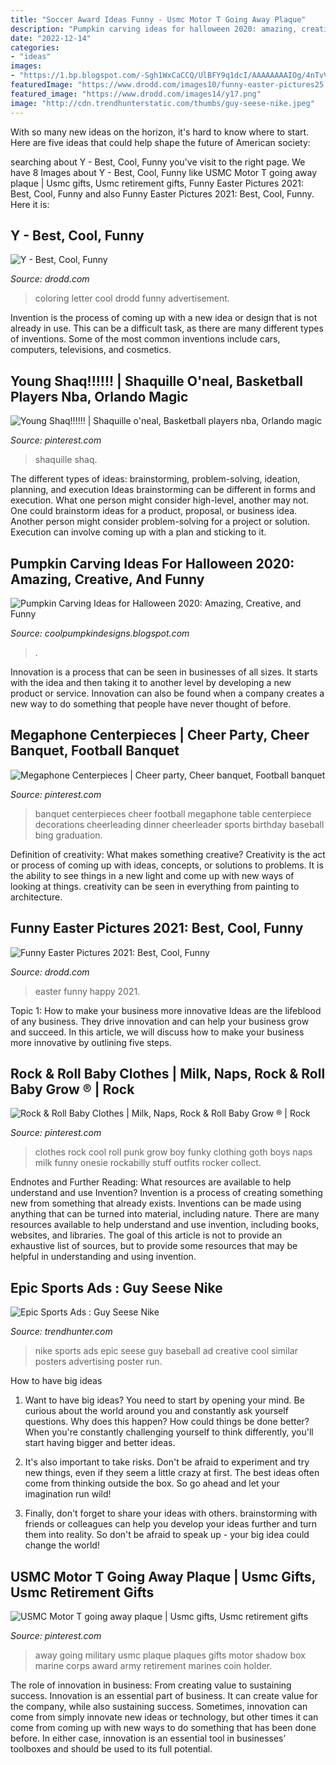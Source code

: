 ```yaml
---
title: "Soccer Award Ideas Funny - Usmc Motor T Going Away Plaque"
description: "Pumpkin carving ideas for halloween 2020: amazing, creative, and funny"
date: "2022-12-14"
categories:
- "ideas"
images:
- "https://1.bp.blogspot.com/-Sgh1WxCaCCQ/UlBFY9q1dcI/AAAAAAAAIOg/4nTvV9wlRm0/s1600/most-amazing-pumpkin-carving-ray-villafane-2.jpg"
featuredImage: "https://www.drodd.com/images10/funny-easter-pictures25.jpg"
featured_image: "https://www.drodd.com/images14/y17.png"
image: "http://cdn.trendhunterstatic.com/thumbs/guy-seese-nike.jpeg"
---
```



With so many new ideas on the horizon, it's hard to know where to start. Here are five ideas that could help shape the future of American society: 

	

		
searching about Y - Best, Cool, Funny you've visit to the right page. We have 8 Images about Y - Best, Cool, Funny like USMC Motor T going away plaque | Usmc gifts, Usmc retirement gifts, Funny Easter Pictures 2021: Best, Cool, Funny and also Funny Easter Pictures 2021: Best, Cool, Funny. Here it is:
		
    
## Y - Best, Cool, Funny

<img loading=lazy src="https://www.drodd.com/images14/y17.png" onerror="this.onerror=null;this.src='https://tse3.mm.bing.net/th?id=OIP.2r7GtzspdzzhCmhbg7036AHaKD&amp;pid=15.1';" alt="Y - Best, Cool, Funny">

_Source: drodd.com_

>coloring letter cool drodd funny advertisement. 

	

Invention is the process of coming up with a new idea or design that is not already in use. This can be a difficult task, as there are many different types of inventions. Some of the most common inventions include cars, computers, televisions, and cosmetics.

    
## Young Shaq!!!!!! | Shaquille O&#039;neal, Basketball Players Nba, Orlando Magic

<img loading=lazy src="https://i.pinimg.com/736x/05/50/74/055074dccac5713aeb38c003e5821847.jpg" onerror="this.onerror=null;this.src='https://tse3.mm.bing.net/th?id=OIP.GPzrPQggRXu5gtqc_PY3IAAAAA&amp;pid=15.1';" alt="Young Shaq!!!!!! | Shaquille o&#039;neal, Basketball players nba, Orlando magic">

_Source: pinterest.com_

>shaquille shaq. 

	

The different types of ideas: brainstorming, problem-solving, ideation, planning, and execution
Ideas brainstorming can be different in forms and execution. What one person might consider high-level, another may not. One could brainstorm ideas for a product, proposal, or business idea. Another person might consider problem-solving for a project or solution. Execution can involve coming up with a plan and sticking to it.

    
## Pumpkin Carving Ideas For Halloween 2020: Amazing, Creative, And Funny

<img loading=lazy src="https://1.bp.blogspot.com/-Sgh1WxCaCCQ/UlBFY9q1dcI/AAAAAAAAIOg/4nTvV9wlRm0/s1600/most-amazing-pumpkin-carving-ray-villafane-2.jpg" onerror="this.onerror=null;this.src='https://tse1.mm.bing.net/th?id=OIP.KTca-NB3SKPGsjrvZAhaLAHaIv&amp;pid=15.1';" alt="Pumpkin Carving Ideas for Halloween 2020: Amazing, Creative, and Funny">

_Source: coolpumpkindesigns.blogspot.com_

>. 

	

Innovation is a process that can be seen in businesses of all sizes. It starts with the idea and then taking it to another level by developing a new product or service. Innovation can also be found when a company creates a new way to do something that people have never thought of before.

    
## Megaphone Centerpieces | Cheer Party, Cheer Banquet, Football Banquet

<img loading=lazy src="https://i.pinimg.com/736x/7e/56/4e/7e564e46b75d270907fcf68d71b1f560--cheerleading-centerpieces-cheer-banquet-centerpieces.jpg" onerror="this.onerror=null;this.src='https://tse2.mm.bing.net/th?id=OIP.lHcvM2zzb2OgAxDLYqtUigHaNK&amp;pid=15.1';" alt="Megaphone Centerpieces | Cheer party, Cheer banquet, Football banquet">

_Source: pinterest.com_

>banquet centerpieces cheer football megaphone table centerpiece decorations cheerleading dinner cheerleader sports birthday baseball bing graduation. 

	

Definition of creativity: What makes something creative?
Creativity is the act or process of coming up with ideas, concepts, or solutions to problems. It is the ability to see things in a new light and come up with new ways of looking at things. creativity can be seen in everything from painting to architecture.

    
## Funny Easter Pictures 2021: Best, Cool, Funny

<img loading=lazy src="https://www.drodd.com/images10/funny-easter-pictures25.jpg" onerror="this.onerror=null;this.src='https://tse4.mm.bing.net/th?id=OIP.nhkoonz20RQ7bzXxUTYyYgAAAA&amp;pid=15.1';" alt="Funny Easter Pictures 2021: Best, Cool, Funny">

_Source: drodd.com_

>easter funny happy 2021. 

	

Topic 1: How to make your business more innovative
Ideas are the lifeblood of any business. They drive innovation and can help your business grow and succeed. In this article, we will discuss how to make your business more innovative by outlining five steps.

    
## Rock &amp; Roll Baby Clothes | Milk, Naps, Rock &amp; Roll Baby Grow ® | Rock

<img loading=lazy src="https://i.pinimg.com/736x/ee/1a/b2/ee1ab2a22f8e8bb9b5b95d8ce82e6a11--cool-baby-clothes-babies-clothes.jpg" onerror="this.onerror=null;this.src='https://tse1.mm.bing.net/th?id=OIP.68pEZ6ZarVCqhmDQ1dZLAQHaJ3&amp;pid=15.1';" alt="Rock &amp; Roll Baby Clothes | Milk, Naps, Rock &amp; Roll Baby Grow ® | Rock">

_Source: pinterest.com_

>clothes rock cool roll punk grow boy funky clothing goth boys naps milk funny onesie rockabilly stuff outfits rocker collect. 

	

Endnotes and Further Reading: What resources are available to help understand and use Invention?
Invention is a process of creating something new from something that already exists. Inventions can be made using anything that can be turned into material, including nature. There are many resources available to help understand and use invention, including books, websites, and libraries. The goal of this article is not to provide an exhaustive list of sources, but to provide some resources that may be helpful in understanding and using invention.

    
## Epic Sports Ads : Guy Seese Nike

<img loading=lazy src="http://cdn.trendhunterstatic.com/thumbs/guy-seese-nike.jpeg" onerror="this.onerror=null;this.src='https://tse4.mm.bing.net/th?id=OIP.Rt4IwbVFe6tx_kMX2xnPrwHaKM&amp;pid=15.1';" alt="Epic Sports Ads : Guy Seese Nike">

_Source: trendhunter.com_

>nike sports ads epic seese guy baseball ad creative cool similar posters advertising poster run. 

	

How to have big ideas
1. Want to have big ideas? You need to start by opening your mind. Be curious about the world around you and constantly ask yourself questions. Why does this happen? How could things be done better? When you're constantly challenging yourself to think differently, you'll start having bigger and better ideas.
2. It's also important to take risks. Don't be afraid to experiment and try new things, even if they seem a little crazy at first. The best ideas often come from thinking outside the box. So go ahead and let your imagination run wild!

3. Finally, don't forget to share your ideas with others. brainstorming with friends or colleagues can help you develop your ideas further and turn them into reality. So don't be afraid to speak up - your big idea could change the world!

    
## USMC Motor T Going Away Plaque | Usmc Gifts, Usmc Retirement Gifts

<img loading=lazy src="https://i.pinimg.com/736x/86/94/b3/8694b30fa972aed5517e3dd3645b277a--going-away-motors.jpg" onerror="this.onerror=null;this.src='https://tse4.mm.bing.net/th?id=OIP.7ZlL4wzB11d29r8vDmzjAgHaJx&amp;pid=15.1';" alt="USMC Motor T going away plaque | Usmc gifts, Usmc retirement gifts">

_Source: pinterest.com_

>away going military usmc plaque plaques gifts motor shadow box marine corps award army retirement marines coin holder. 

	

The role of innovation in business: From creating value to sustaining success.
Innovation is an essential part of business. It can create value for the company, while also sustaining success. Sometimes, innovation can come from simply innovate new ideas or technology, but other times it can come from coming up with new ways to do something that has been done before. In either case, innovation is an essential tool in businesses’ toolboxes and should be used to its full potential.

